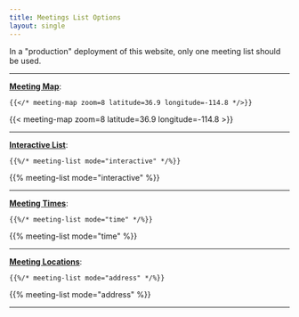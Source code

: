 ```yaml
---
title: Meetings List Options
layout: single
---
```


In a "production" deployment of this website, only one meeting list should be used.

---

**[Meeting Map](https://recoverysource.io/aamod/usage.html#meeting-map)**:

```jinja
{{</* meeting-map zoom=8 latitude=36.9 longitude=-114.8 */>}}
```

{{< meeting-map zoom=8 latitude=36.9 longitude=-114.8 >}}

---

**[Interactive List](https://recoverysource.io/aamod/usage.html#meeting-list)**:

```jinja
{{%/* meeting-list mode="interactive" */%}}
```

{{% meeting-list mode="interactive" %}}

---

**[Meeting Times](https://recoverysource.io/aamod/usage.html#meeting-list)**:

```jinja
{{%/* meeting-list mode="time" */%}}
```

{{% meeting-list mode="time" %}}

---

**[Meeting Locations](https://recoverysource.io/aamod/usage.html#meeting-list)**:

```jinja
{{%/* meeting-list mode="address" */%}}
```

{{% meeting-list mode="address" %}}

---
